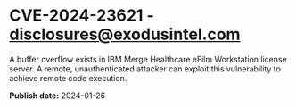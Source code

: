 # CVE-2024-23621 - disclosures@exodusintel.com

A buffer overflow exists in IBM Merge Healthcare eFilm Workstation license server. A remote, unauthenticated attacker can exploit this vulnerability to achieve remote code execution.

**Publish date:** 2024-01-26
